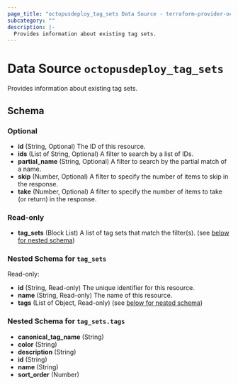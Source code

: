 ```yaml
---
page_title: "octopusdeploy_tag_sets Data Source - terraform-provider-octopusdeploy"
subcategory: ""
description: |-
  Provides information about existing tag sets.
---
```


# Data Source `octopusdeploy_tag_sets`

Provides information about existing tag sets.



## Schema

### Optional

- **id** (String, Optional) The ID of this resource.
- **ids** (List of String, Optional) A filter to search by a list of IDs.
- **partial_name** (String, Optional) A filter to search by the partial match of a name.
- **skip** (Number, Optional) A filter to specify the number of items to skip in the response.
- **take** (Number, Optional) A filter to specify the number of items to take (or return) in the response.

### Read-only

- **tag_sets** (Block List) A list of tag sets that match the filter(s). (see [below for nested schema](#nestedblock--tag_sets))

<a id="nestedblock--tag_sets"></a>
### Nested Schema for `tag_sets`

Read-only:

- **id** (String, Read-only) The unique identifier for this resource.
- **name** (String, Read-only) The name of this resource.
- **tags** (List of Object, Read-only) (see [below for nested schema](#nestedatt--tag_sets--tags))

<a id="nestedatt--tag_sets--tags"></a>
### Nested Schema for `tag_sets.tags`

- **canonical_tag_name** (String)
- **color** (String)
- **description** (String)
- **id** (String)
- **name** (String)
- **sort_order** (Number)


